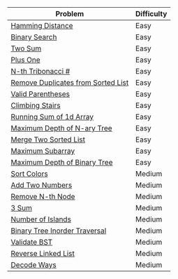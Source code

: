 | Problem | Difficulty |
|---------|----------|
| [Hamming Distance](https://leetcode.com/problems/hamming-distance/) | Easy |
| [Binary Search](https://leetcode.com/problems/binary-search/) | Easy |
| [Two Sum](https://leetcode.com/problems/two-sum/) | Easy |
| [Plus One](https://leetcode.com/problems/plus-one/) | Easy |
| [N-th Tribonacci #](https://leetcode.com/problems/n-th-tribonacci-number/) | Easy |
| [Remove Duplicates from Sorted List](https://leetcode.com/problems/remove-duplicates-from-sorted-list/) | Easy |
| [Valid Parentheses](https://leetcode.com/problems/valid-parentheses/) | Easy |
| [Climbing Stairs](https://leetcode.com/problems/climbing-stairs/) | Easy |
| [Running Sum of 1d Array](https://leetcode.com/problems/running-sum-of-1d-array/) | Easy |
| [Maximum Depth of N-ary Tree](https://leetcode.com/problems/maximum-depth-of-n-ary-tree/) | Easy |
| [Merge Two Sorted List](https://leetcode.com/problems/merge-two-sorted-lists/) | Easy |
| [Maximum Subarray](https://leetcode.com/problems/maximum-subarray/) | Easy |
| [Maximum Depth of Binary Tree](https://leetcode.com/problems/maximum-depth-of-binary-tree/) | Easy |
| [Sort Colors](https://leetcode.com/problems/sort-colors/) | Medium |
| [Add Two Numbers](https://leetcode.com/problems/add-two-numbers/) | Medium |
| [Remove N-th Node](https://leetcode.com/problems/remove-nth-node-from-end-of-list/) | Medium |
| [3 Sum](https://leetcode.com/problems/3sum/) | Medium |
| [Number of Islands](https://leetcode.com/problems/number-of-islands/) | Medium |
| [Binary Tree Inorder Traversal](https://leetcode.com/problems/binary-tree-inorder-traversal/) | Medium |
| [Validate BST](https://leetcode.com/problems/validate-binary-search-tree/) | Medium |
| [Reverse Linked List](https://leetcode.com/problems/reverse-linked-list-ii/) | Medium |
| [Decode Ways](https://leetcode.com/problems/decode-ways/) | Medium |